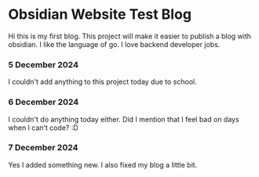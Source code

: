 # Obsidian Website Test Blog

Hi this is my first blog. This project will make it easier to publish a blog with obsidian. I like the language of go. I love backend developer jobs.

### 5 December 2024
I couldn't add anything to this project today due to school. 

### 6 December 2024
I couldn't do anything today either. Did I mention that I feel bad on days when I can’t code? :D

### 7 December 2024
Yes I added something new.  I also fixed my blog a little bit.